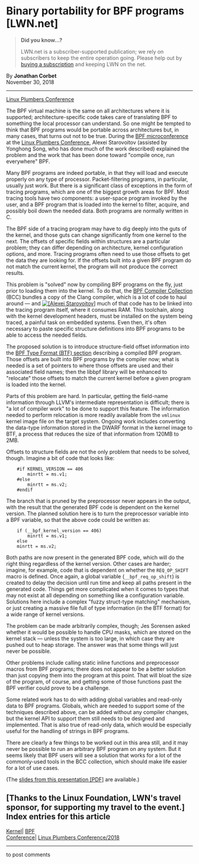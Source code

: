 # Binary portability for BPF programs [LWN.net]

> **Did you know...?**
> 
> LWN.net is a subscriber-supported publication; we rely on subscribers to keep the entire operation going. Please help out by [buying a subscription](/Promo/nst-nag4/subscribe) and keeping LWN on the net. 

By **Jonathan Corbet**  
November 30, 2018 

* * *

[Linux Plumbers Conference](/Archives/ConferenceByYear/#2018-Linux_Plumbers_Conference)

The BPF virtual machine is the same on all architectures where it is supported; architecture-specific code takes care of translating BPF to something the local processor can understand. So one might be tempted to think that BPF programs would be portable across architectures but, in many cases, that turns out not to be true. During the [BPF microconference](http://vger.kernel.org/lpc-bpf.html) at the [Linux Plumbers Conference](https://linuxplumbersconf.org/), Alexei Starovoitov (assisted by Yonghong Song, who has done much of the work described) explained the problem and the work that has been done toward "compile once, run everywhere" BPF. 

Many BPF programs are indeed portable, in that they will load and execute properly on any type of processor. Packet-filtering programs, in particular, usually just work. But there is a significant class of exceptions in the form of tracing programs, which are one of the biggest growth areas for BPF. Most tracing tools have two components: a user-space program invoked by the user, and a BPF program that is loaded into the kernel to filter, acquire, and possibly boil down the needed data. Both programs are normally written in C. 

The BPF side of a tracing program may have to dig deeply into the guts of the kernel, and those guts can change significantly from one kernel to the next. The offsets of specific fields within structures are a particular problem; they can differ depending on architecture, kernel configuration options, and more. Tracing programs often need to use those offsets to get the data they are looking for. If the offsets built into a given BPF program do not match the current kernel, the program will not produce the correct results. 

This problem is "solved" now by compiling BPF programs on the fly, just prior to loading them into the kernel. To do that, the [BPF Compiler Collection](https://github.com/iovisor/bcc) (BCC) bundles a copy of the Clang compiler, which is a lot of code to haul around — and [![\[Alexei
Starovoitov\]](https://static.lwn.net/images/conf/2018/lpc/AlexeiStarovoitov-sm.jpg)](/Articles/773224/) much of that code has to be linked into the tracing program itself, where it consumes RAM. This toolchain, along with the kernel development headers, must be installed on the system being traced, a painful task on embedded systems. Even then, it's often necessary to paste specific structure definitions into BPF programs to be able to access the needed fields. 

The proposed solution is to introduce structure-field offset information into the [BPF Type Format (BTF) section](/Articles/750695/) describing a compiled BPF program. Those offsets are built into BPF programs by the compiler now; what is needed is a set of pointers to where those offsets are used and their associated field names; then the libbpf library will be enhanced to "relocate" those offsets to match the current kernel before a given program is loaded into the kernel. 

Parts of this problem are hard. In particular, getting the field-name information through LLVM's intermediate representation is difficult; there is "a lot of compiler work" to be done to support this feature. The information needed to perform relocation is more readily available from the `vmlinux` kernel image file on the target system. Ongoing work includes converting the data-type information stored in the DWARF format in the kernel image to BTF, a process that reduces the size of that information from 120MB to 2MB. 

Offsets to structure fields are not the only problem that needs to be solved, though. Imagine a bit of code that looks like: 
    
    
        #if KERNEL_VERSION == 406
            minrtt = ms.v1;
        #else
            minrtt = ms.v2;
        #endif
    

The branch that is pruned by the preprocessor never appears in the output, with the result that the generated BPF code is dependent on the kernel version. The planned solution here is to turn the preprocessor variable into a BPF variable, so that the above code could be written as: 
    
    
        if (__bpf_kernel_version == 406)
            minrtt = ms.v1;
        else
     	minrtt = ms.v2;
    

Both paths are now present in the generated BPF code, which will do the right thing regardless of the kernel version. Other cases are harder; imagine, for example, code that is dependent on whether the `REQ_OP_SHIFT` macro is defined. Once again, a global variable (`__bpf_req_op_shift`) is created to delay the decision until run time and keep all paths present in the generated code. Things get more complicated when it comes to types that may not exist at all depending on something like a configuration variable. Solutions here include a complex "fuzzy struct-type matching" mechanism, or just creating a massive file full of type information (in the BTF format) for a wide range of kernel versions. 

The problem can be made arbitrarily complex, though; Jes Sorensen asked whether it would be possible to handle CPU masks, which are stored on the kernel stack — unless the system is too large, in which case they are pushed out to heap storage. The answer was that some things will just never be possible. 

Other problems include calling static inline functions and preprocessor macros from BPF programs; there does not appear to be a better solution than just copying them into the program at this point. That will bloat the size of the program, of course, and getting some of those functions past the BPF verifier could prove to be a challenge. 

Some related work has to do with adding global variables and read-only data to BPF programs. Globals, which are needed to support some of the techniques described above, can be added without any compiler changes, but the kernel API to support them still needs to be designed and implemented. That is also true of read-only data, which would be especially useful for the handling of strings in BPF programs. 

There are clearly a few things to be worked out in this area still, and it may never be possible to run an arbitrary BPF program on any system. But it seems likely that BPF users will see a solution that works for a lot of the commonly-used tools in the BCC collection, which should make life easier for a lot of use cases. 

(The [slides from this presentation [PDF]](http://vger.kernel.org/lpc_bpf2018_talks/bpf_compile_once.pdf) are available.) 

[Thanks to the Linux Foundation, LWN's travel sponsor, for supporting my travel to the event.]  
Index entries for this article  
---  
[Kernel](/Kernel/Index)| [BPF](/Kernel/Index#BPF)  
[Conference](/Archives/ConferenceIndex/)| [Linux Plumbers Conference/2018](/Archives/ConferenceIndex/#Linux_Plumbers_Conference-2018)  
  


* * *

to post comments 
